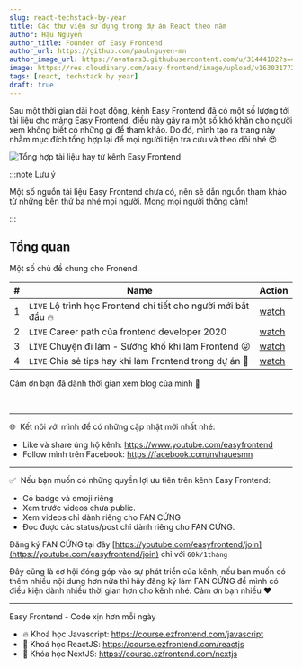 ```yaml
---
slug: react-techstack-by-year
title: Các thư viện sử dụng trong dự án React theo năm
author: Hậu Nguyễn
author_title: Founder of Easy Frontend
author_url: https://github.com/paulnguyen-mn
author_image_url: https://avatars3.githubusercontent.com/u/31444102?s=400&u=c545a527aa31843e1361462e410c0f51863e8e26&v=4
image: https://res.cloudinary.com/easy-frontend/image/upload/v1630317724/blog/tong-hop-tai-lieu-frontend_cpt4kx.jpg
tags: [react, techstack by year]
draft: true
---
```


Sau một thời gian dài hoạt động, kênh Easy Frontend đã có một số lượng tới tài liệu cho mảng Easy Frontend, điều này gây ra một số khó khăn cho người xem không biết có những gì để tham khảo. Do đó, mình tạo ra trang này nhằm mục đích tổng hợp lại để mọi người tiện tra cứu và theo dõi nhé 😍

![Tổng hợp tài liệu hay từ kênh Easy Frontend](https://res.cloudinary.com/easy-frontend/image/upload/v1630317724/blog/tong-hop-tai-lieu-frontend_cpt4kx.jpg)

<!-- truncate-->

:::note Lưu ý

Một số nguồn tài liệu Easy Frontend chưa có, nên sẽ dẫn nguồn tham khảo từ những bên thứ ba nhé mọi người. Mong mọi người thông cảm!

:::

## Tổng quan

Một số chủ đề chung cho Fronend.

| #   | Name                                                          | Action                                |
| --- | ------------------------------------------------------------- | ------------------------------------- |
| 1   | `LIVE` Lộ trình học Frontend chi tiết cho người mới bắt đầu 🔥 | [watch](https://youtu.be/t55MU1e1k8Q) |
| 2   | `LIVE` Career path của frontend developer 2020                | [watch](https://youtu.be/SKkAd0CIDaE) |
| 3   | `LIVE` Chuyện đi làm - Sướng khổ khi làm Frontend 😜           | [watch](https://youtu.be/-TT0-S2oXhM) |
| 4   | `LIVE` Chia sẻ tips hay khi làm Frontend trong dự án 🎉        | [watch](https://youtu.be/_A3aJXSYz4g) |



Cảm ơn bạn đã dành thời gian xem blog của mình 🎉

<br/>

---

🌐 &nbsp;Kết nôi với mình để có những cập nhật mới nhất nhé:

- Like và share ủng hộ kênh: https://www.youtube.com/easyfrontend
- Follow mình trên Facebook: https://facebook.com/nvhauesmn

---

✅ &nbsp;Nếu bạn muốn có những quyền lợi ưu tiên trên kênh Easy Frontend:

- Có badge và emoji riêng
- Xem trước videos chưa public.
- Xem videos chỉ dành riêng cho FAN CỨNG
- Đọc được các status/post chỉ dành riêng cho FAN CỨNG.

Đăng ký FAN CỨNG tại đây [https://youtube.com/easyfrontend/join](https://youtube.com/easyfrontend/join) chỉ với `60k/1tháng`

Đây cũng là cơ hội đóng góp vào sự phát triển của kênh, nếu bạn muốn có thêm nhiều nội dung hơn nữa thì hãy đăng ký làm FAN CỨNG để mình có điều kiện dành nhiều thời gian hơn cho kênh nhé. Cảm ơn bạn nhiều ❤️

---

Easy Frontend - Code xịn hơn mỗi ngày
- 🔥 Khoá học Javascript: https://course.ezfrontend.com/javascript 
- 🎁 Khoá học ReactJS: https://course.ezfrontend.com/reactjs
- 🎯 Khóa học NextJS: https://course.ezfrontend.com/nextjs